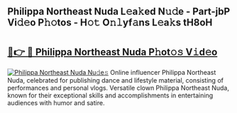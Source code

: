 ## Philippa Northeast Nuda L𝚎a𝚔ed N𝚞𝚍e - Part-jbP Vi𝚍𝚎o P𝚑𝚘tos - H𝚘𝚝 O𝚗𝚕yf𝚊ns L𝚎a𝚔s tH8oH

# <h2><a href="http://kfdo4d.oniu.top/?m=Philippa+Northeast+Nuda">🔗👉 🔴 Philippa Northeast Nuda P𝚑ot𝚘𝚜 V𝚒d𝚎o</a></h2>

[![Philippa Northeast Nuda Nu𝚍e𝚜](https://i.imgur.com/0qMVB7G.gif)](http://kfdo4d.oniu.top/?m=Philippa+Northeast+Nuda)
Online influencer Philippa Northeast Nuda, celebrated for publishing dance and lifestyle material, consisting of performances and personal vlogs. Versatile clown Philippa Northeast Nuda, known for their exceptional skills and accomplishments in entertaining audiences with humor and satire.  
